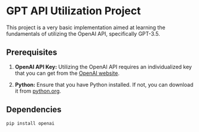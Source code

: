 # GPT API Utilization Project

This project is a very basic implementation aimed at learning the fundamentals of utilizing the OpenAI API, specifically GPT-3.5.

## Prerequisites

1. **OpenAI API Key:**
   Utilizing the OpenAI API requires an individualized key that you can get from the [OpenAI website](https://platform.openai.com/account/api-keys).
   
2. **Python:**
   Ensure that you have Python installed. If not, you can download it from [python.org](https://www.python.org/downloads/).

## Dependencies

```bash
pip install openai
